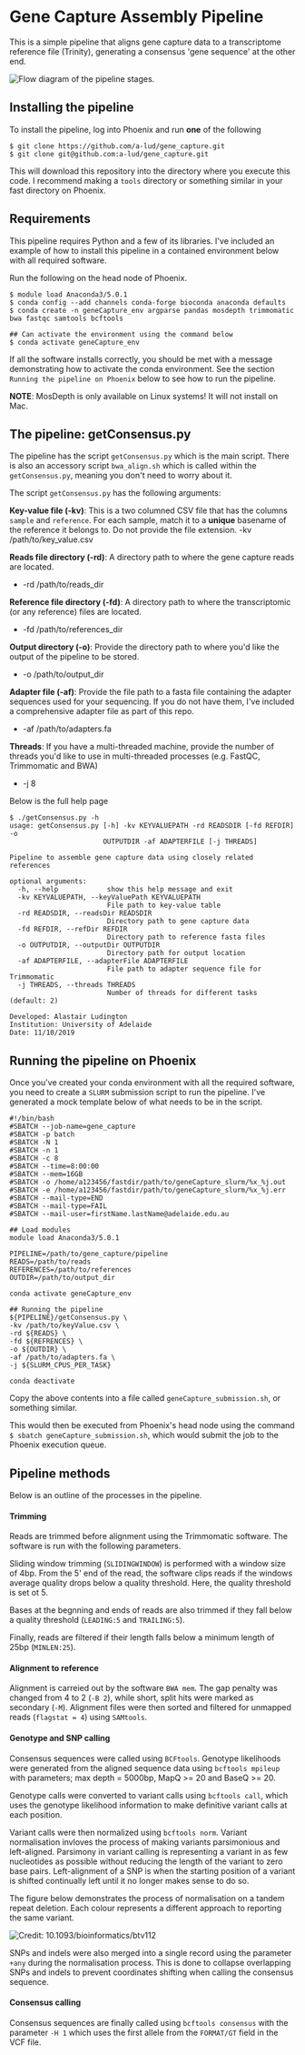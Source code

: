# Gene Capture Assembly Pipeline

This is a simple pipeline that aligns gene capture data to a transcriptome reference file (Trinity), generating a consensus 'gene sequence' at the other end.

![Flow diagram of the pipeline stages.](data/geneCapture_flow.svg)

## Installing the pipeline

To install the pipeline, log into Phoenix and run **one** of the following

```
$ git clone https://github.com/a-lud/gene_capture.git
$ git clone git@github.com:a-lud/gene_capture.git
```

This will download this repository into the directory where you execute this code. I recommend making a `tools` directory or something similar in your fast directory on Phoenix.

## Requirements

This pipeline requires Python and a few of its libraries. I've included an example of how to install this pipeline in a contained environment below with all required software.

Run the following on the head node of Phoenix.

```
$ module load Anaconda3/5.0.1
$ conda config --add channels conda-forge bioconda anaconda defaults
$ conda create -n geneCapture_env argparse pandas mosdepth trimmomatic bwa fastqc samtools bcftools

## Can activate the environment using the command below
$ conda activate geneCapture_env
```

If all the software installs correctly, you should be met with a message demonstrating how to activate the conda environment. See the section `Running the pipeline on Phoenix` below to see how to run the pipeline.

**NOTE**: MosDepth is only available on Linux systems! It will not install on Mac.

## The pipeline: getConsensus.py

The pipeline has the script `getConsensus.py` which is the main script. There is also an accessory script `bwa_align.sh` which is called within the `getConsensus.py`, meaning you don't need to worry about it.

The script `getConsensus.py` has the following arguments:

**Key-value file (-kv)**: This is a two columned CSV file that has the columns `sample` and `reference`. For each sample, match it to a **unique** basename of the reference it belongs to. Do not provide the file extension.
    -kv /path/to/key_value.csv

**Reads file directory (-rd)**: A directory path to where the gene capture reads are located.
  
- -rd /path/to/reads_dir

**Reference file directory (-fd)**: A directory path to where the transcriptomic (or any reference) files are located.
  
- -fd /path/to/references_dir

**Output directory (-o)**: Provide the directory path to where you'd like the output of the pipeline to be stored.
  
- -o /path/to/output_dir

**Adapter file (-af)**: Provide the file path to a fasta file containing the adapter sequences used for your sequencing. If you do not have them, I've included a comprehensive adapter file as part of this repo.

- -af /path/to/adapters.fa

**Threads**: If you have a multi-threaded machine, provide the number of threads you'd like to use in multi-threaded processes (e.g. FastQC, Trimmomatic and BWA)

- -j 8

Below is the full help page

```
$ ./getConsensus.py -h
usage: getConsensus.py [-h] -kv KEYVALUEPATH -rd READSDIR [-fd REFDIR] -o
                       OUTPUTDIR -af ADAPTERFILE [-j THREADS]

Pipeline to assemble gene capture data using closely related references

optional arguments:
  -h, --help            show this help message and exit
  -kv KEYVALUEPATH, --keyValuePath KEYVALUEPATH
                        File path to key-value table
  -rd READSDIR, --readsDir READSDIR
                        Directory path to gene capture data
  -fd REFDIR, --refDir REFDIR
                        Directory path to reference fasta files
  -o OUTPUTDIR, --outputDir OUTPUTDIR
                        Directory path for output location
  -af ADAPTERFILE, --adapterFile ADAPTERFILE
                        File path to adapter sequence file for Trimmomatic
  -j THREADS, --threads THREADS
                        Number of threads for different tasks (default: 2)

Developed: Alastair Ludington
Institution: University of Adelaide
Date: 11/10/2019
```

## Running the pipeline on Phoenix

Once you've created your conda environment with all the required software, you need to create a `SLURM` submission script to run the pipeline. I've generated a mock template below of what needs to be in the script.

```
#!/bin/bash
#SBATCH --job-name=gene_capture
#SBATCH -p batch
#SBATCH -N 1
#SBATCH -n 1
#SBATCH -c 8
#SBATCH --time=8:00:00
#SBATCH --mem=16GB
#SBATCH -o /home/a123456/fastdir/path/to/geneCapture_slurm/%x_%j.out
#SBATCH -e /home/a123456/fastdir/path/to/geneCapture_slurm/%x_%j.err
#SBATCH --mail-type=END
#SBATCH --mail-type=FAIL
#SBATCH --mail-user=firstName.lastName@adelaide.edu.au

## Load modules
module load Anaconda3/5.0.1

PIPELINE=/path/to/gene_capture/pipeline
READS=/path/to/reads
REFERENCES=/path/to/references
OUTDIR=/path/to/output_dir

conda activate geneCapture_env

## Running the pipeline
${PIPELINE}/getConsensus.py \
-kv /path/to/keyValue.csv \
-rd ${READS} \
-fd ${REFRENCES} \
-o ${OUTDIR} \
-af /path/to/adapters.fa \
-j ${SLURM_CPUS_PER_TASK}

conda deactivate
```

Copy the above contents into a file called `geneCapture_submission.sh`, or something similar.

This would then be executed from Phoenix's head node using the command `$ sbatch geneCapture_submission.sh`, which
would submit the job to the Phoenix execution queue.

## Pipeline methods

Below is an outline of the processes in the pipeline.

#### Trimming

Reads are trimmed before alignment using the Trimmomatic software. The software is run with the following parameters.

Sliding window trimming (`SLIDINGWINDOW`) is performed with a window size of 4bp. From the 5' end of the read, the software clips reads if the windows average quality drops below a quality threshold. Here, the quality threshold is set ot 5.

Bases at the begnning and ends of reads are also trimmed if they fall below a quality threshold (`LEADING:5` and `TRAILING:5`).

Finally, reads are filtered if their length falls below a minimum length of 25bp (`MINLEN:25`).

#### Alignment to reference

Alignment is carreied out by the software `BWA mem`. The gap penalty was changed from 4 to 2 (`-B 2`), while short, split hits were marked as secondary (`-M`). Alignment files were then sorted and filtered for unmapped reads (`flagstat = 4`) using `SAMtools`.

#### Genotype and SNP calling

Consensus sequences were called using `BCFtools`. Genotype likelihoods were generated from the aligned sequence data using `bcftools mpileup` with parameters; max depth = 5000bp, MapQ >= 20 and BaseQ >= 20.

Genotype calls were converted to variant calls using `bcftools call`, which uses the genotype likelihood information to make definitive variant calls at each position.

Variant calls were then normalized using `bcftools norm`. Variant normalisation invloves the process of making variants parsimonious and left-aligned. Parsimony in variant calling is representing a variant in as few nucleotides as possible without reducing the length of the variant to zero base pairs. Left-alignment of a SNP is when the starting position of a variant is shifted continually left until it no longer makes sense to do so.

The figure below demonstrates the process of normalisation on a tandem repeat deletion. Each colour represents a different approach to reporting the same variant.

![Credit: 10.1093/bioinformatics/btv112](data/normalisation.png)

SNPs and indels were also merged into a single record using the parameter `+any` during the normalisation process. This is done to collapse overlapping SNPs and indels to prevent coordinates shifting when calling the consensus sequence.

#### Consensus calling

Consensus sequences are finally called using `bcftools consensus` with the parameter `-H 1` which uses the first allele from the `FORMAT/GT` field in the VCF file.
